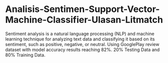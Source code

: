 # Analisis-Sentimen-Support-Vector-Machine-Classifier-Ulasan-Litmatch
Sentiment analysis is a natural language processing (NLP) and machine learning technique for analyzing text data and classifying it based on its sentiment, such as positive, negative, or neutral. Using GooglePlay review dataset with model accuracy results reaching 82%. 20% Testing Data and 80% Training Data.
